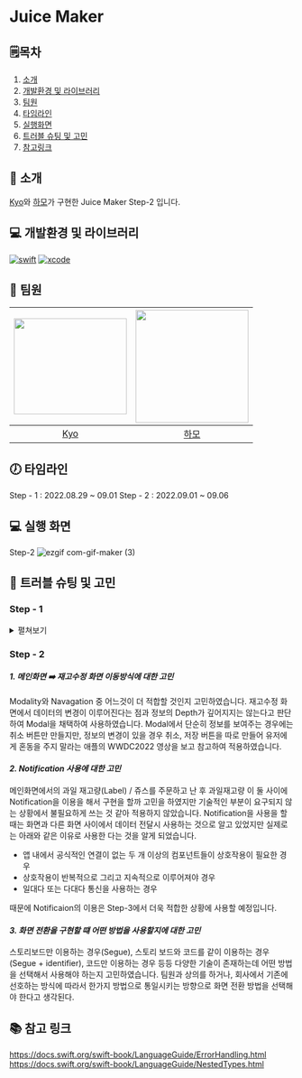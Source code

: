 # Juice Maker 

## 🗒︎목차
1. [소개](#-소개)
2. [개발환경 및 라이브러리](#-개발환경-및-라이브러리)
3. [팀원](#-팀원)
4. [타임라인](#-타임라인)
5. [실행화면](#-실행-화면)
6. [트러블 슈팅 및 고민](#-트러블-슈팅-및-고민)
7. [참고링크](#-참고-링크)


## 👋 소개
[Kyo](https://github.com/KyoPak)와 [하모](https://github.com/lxodud)가 구현한 Juice Maker Step-2 입니다. 


## 💻 개발환경 및 라이브러리
[![swift](https://img.shields.io/badge/swift-5.6-orange)]()
[![xcode](https://img.shields.io/badge/Xcode-13.4.1-blue)]()


## 🧑 팀원
<img src = "https://user-images.githubusercontent.com/59204352/187332158-a15815eb-3847-40e5-a6f0-93a373f21180.JPG" width=200 height=170>|<img src="https://i.imgur.com/ydRkDFq.jpg" width=200>|
|:--:|:--:|
|[Kyo](https://github.com/KyoPak)|[하모](https://github.com/lxodud)|
  

## 🕖 타임라인

Step - 1 : 2022.08.29 ~ 09.01
Step - 2 : 2022.09.01 ~ 09.06



## 💻 실행 화면 

Step-2 
![ezgif com-gif-maker (3)](https://user-images.githubusercontent.com/59204352/189255897-e370be93-acf3-485f-addf-d1b3de3b36f1.gif)



## 🎯 트러블 슈팅 및 고민
### Step - 1 
<details>
<summary> 
펼쳐보기
</summary>
    
#### ***1. guard - let 바인딩 기능 분리화에 따른 에러 케이스 추가 생성에 대한 고민***

```swift
guard var fruitAmount = fruitStock[fruit] else { return }
```
과일의 재고를 더하는 메서드, 차감하는 메서드 이 두 메서드에서 중복된 기능인 위와 같은 부분을 한 메서드로 빼서 기능화하려 하였습니다. 
하지만 옵셔널 값을 언래핑하는 과정에서 언래핑을 하지못했을 경우 return해야 하는 값을 정하지 못했습니다. 
그래서 ConstantNameSpace를 모아둔 파일에 아래와 같은 상수를 추가하였습니다.
```swift 
static let invalidFruit: Int = -1
```

그리고 아래와 같이 코드 로직상으로는 발생하지 않을 에러인 "존재하지 않는 과일오류" 에 대해서도 에러case추가 하였습니다.
```swift
case invalidFruit
```
아래의 `bringValidFruitStock()`메서드에서 옵셔널 바인딩 기능을 가지고 있는 `bringFruitStock()`메서드를 `try`호출하고 존재하지 않을 경우 에러를 throw하였습니다.
```swift
func bringFruitStock(_ fruit: Fruit) throws -> Int { ... }
func bringValidFruitStock(_ fruit: Fruit) -> Int { ... }
```

그래서 결론적으로 "존재하지 않는 과일"이라는 상수, 또 다른 Error Case가 추가 되었고 로직도 다소 복잡해 보일 수 있겠으나, 메서드를 더욱 기능에 따라 분할할 수 있었고, 다양한 Case의 Error을 핸들링할 수 있는 완성도 있는 프로그래밍을 구현했다고 생각합니다.



#### 2. 매직넘버와 같은 namespace 상수를 enum으로 묶을지 struct로 묶을지에 대한 고민
각각의 주스를 만들 때 필요한 과일의 개수를 모아놓은 namespace를 구현할 때 내부의 프로퍼티를 static으로 선언하기 때문에 인스턴스를 만들필요가 없고 따라서 struct를 쓸 경우에는 초기화를 private로 해줘야했습니다. enum을 사용한다면 해당 부분을 신경쓸 필요가 없다고 생각해서 열거형으로 구현하였습니다.
```swift
enum ConstantUsageFruit { ... }
```

#### 3. 중첩타입 vs Computed Property
중첩타입을 사용을 해보고 싶어 Juice enum에서 구조체를 만들어 recipe내부를 구현을 했었습니다. 하지만 직접 Computed Property로만 구현하는 것이 더 깔끔하고 가독성이 좋아보여 아래와 같은 Computed Property를 사용하게 되었습니다.
```swift
enum Juice: String {
    var recipe: [SomeType] {
        switch self {
        case 쥬스종류:
            return [(name: 과일이름, count: 매직넘버enum타입.과일이름)]}
        ...
    }
}
```
#### 4. Naming 개선
1. `func filterError(juice: Juice) -> Bool` ➡️ `func canManufactureJuice(juice: Juice) -> Bool`
filterError라는 네이밍을 통해 해당 함수가 하는 일을 파악하기 어려움 따라서 음료제조를 할 수 있는지 없는지를 판단할 수 있는 네이밍인 `func canManufactureJuice(juice: Juice)`로 수정하였습니다.
2. `let isNotSoldOut` ➡️ `var isEnoughStock: Bool = false`
bool 타입의 변수명에 Not이라는 부정이 들어가게 되니 해당 값의 정확한 의도를 바로 파악하기 어려움 해당 값이 false일 경우 부정의 부정이 되기 때문에 "충분한 재고여부가 있나"를 네이밍으로 선정하여 최대한 직관적으로 판단할 수 있게 고려하였습니다.
3. `func checkStock(juice: Juice) throws -> Bool` ➡️  `func checkEnoughStock(juice: Juice) throws -> Bool`
checkStock이 return하는 값이 정확이 어떤 의미를 가지는지 한눈에 파악하기 어렵기 때문에 true인 경우는 어떤 상황인지, false인 경우는 어떤상황인지 빠르고 명확하게 확인할 수 있도록 개선하였습니다.
</details>

### Step - 2

#### ***1. 메인화면 ➡️ 재고수정 화면 이동방식에 대한 고민***
Modality와 Navagation 중 어느것이 더 적합할 것인지 고민하였습니다.
재고수정 화면에서 데이터의 변경이 이루어진다는 점과 정보의 Depth가 깊어지지는 않는다고 판단하여 Modal을 채택하여 사용하였습니다.
Modal에서 단순히 정보를 보여주는 경우에는 취소 버튼만 만들지만, 정보의 변경이 있을 경우 취소, 저장 버튼을 따로 만들어 유저에게 혼동을 주지 말라는 애플의 WWDC2022 영상을 보고 참고하여 적용하였습니다.

#### ***2. Notification 사용에 대한 고민***
메인화면에서의 과일 재고량(Label) / 쥬스를 주문하고 난 후 과일재고량 이 둘 사이에 Notification을 이용을 해서 구현을 할까 고민을 하였지만 기술적인 부분이 요구되지 않는 상황에서 불필요하게 쓰는 것 같아 적용하지 않았습니다.
Notification을 사용을 할 때는 화면과 다른 화면 사이에서 데이터 전달시 사용하는 것으로 알고 있었지만 실제로는 아래와 같은 이유로 사용한 다는 것을 알게 되었습니다.
- 앱 내에서 공식적인 연결이 없는 두 개 이상의 컴포넌트들이 상호작용이 필요한 경우
- 상호작용이 반복적으로 그리고 지속적으로 이루어져야 경우
- 일대다 또는 다대다 통신을 사용하는 경우

때문에 Notificaion의 이용은 Step-3에서 더욱 적합한 상황에 사용할 예정입니다.


#### ***3. 화면 전환을 구현할 떄 어떤 방법을 사용할지에 대한 고민***
스토리보드만 이용하는 경우(Segue), 스토리 보드와 코드를 같이 이용하는 경우(Segue + identifier), 코드만 이용하는 경우 등등 다양한 기술이 존재하는데 어떤 방법을 선택해서 사용해야 하는지 고민하였습니다.
팀원과 상의를 하거나, 회사에서 기존에 선호하는 방식에 따라서 한가지 방법으로 통일시키는 방향으로 화면 전환 방법을 선택해야 한다고 생각된다.

## 📚 참고 링크
https://docs.swift.org/swift-book/LanguageGuide/ErrorHandling.html
https://docs.swift.org/swift-book/LanguageGuide/NestedTypes.html
